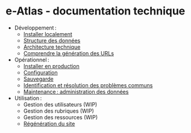 # e-Atlas ‑ documentation technique

- Développement :
  - [Installer localement](./Installation.md#local)
  - [Structure des données](./Data.md)
  - [Architecture technique](./Architecture.md)
  - [Comprendre la génération des URLs](./URLs.md)
- Opérationnel :
  - [Installer en production](./Installation.md#production)
  - [Configuration](./Configuration.md)
  - [Sauvegarde](./Backup.md)
  - [Identification et résolution des problèmes communs](./Troubleshooting.md)
  - [Maintenance : administration des données](./Maintenance.md)
- Utilisation :
  - Gestion des utilisateurs (WIP)
  - Gestion des rubriques (WIP)
  - Gestion des ressources (WIP)
  - [Régénération du site](./Rebuild.md)
